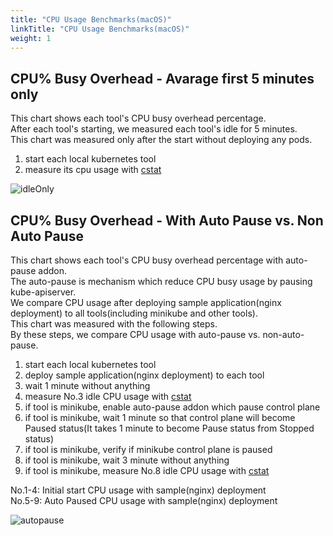 ```yaml
---
title: "CPU Usage Benchmarks(macOS)"
linkTitle: "CPU Usage Benchmarks(macOS)"
weight: 1
---
```


## CPU% Busy Overhead - Avarage first 5 minutes only

This chart shows each tool's CPU busy overhead percentage.   
After each tool's starting, we measured each tool's idle for 5 minutes.  
This chart was measured only after the start without deploying any pods.  

  1. start each local kubernetes tool
  2. measure its cpu usage with [cstat](https://github.com/tstromberg/cstat)

![idleOnly](/images/benchmarks/cpuUsage/idleOnly/mac.png)

## CPU% Busy Overhead - With Auto Pause vs. Non Auto Pause

This chart shows each tool's CPU busy overhead percentage with auto-pause addon.   
The auto-pause is mechanism which reduce CPU busy usage by pausing kube-apiserver.  
We compare CPU usage after deploying sample application(nginx deployment) to all tools(including minikube and other tools).   
This chart was measured with the following steps.   
By these steps, we compare CPU usage with auto-pause vs. non-auto-pause.   

 1. start each local kubernetes tool
 2. deploy sample application(nginx deployment) to each tool
 3. wait 1 minute without anything
 4. measure No.3 idle CPU usage with [cstat](https://github.com/tstromberg/cstat)
 5. if tool is minikube, enable auto-pause addon which pause control plane
 6. if tool is minikube, wait 1 minute so that control plane will become Paused status(It takes 1 minute to become Pause status from Stopped status)
 7. if tool is minikube, verify if minikube control plane is paused
 8. if tool is minikube, wait 3 minute without anything
 9. if tool is minikube, measure No.8 idle CPU usage with [cstat](https://github.com/tstromberg/cstat)

No.1-4: Initial start CPU usage with sample(nginx) deployment   
No.5-9: Auto Paused CPU usage with sample(nginx) deployment   
 
![autopause](/images/benchmarks/cpuUsage/autoPause/mac.png)
